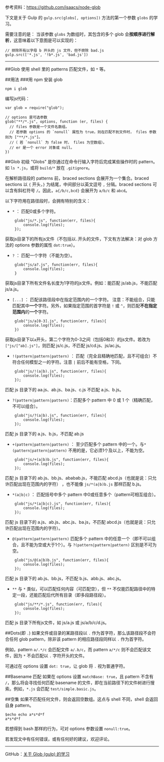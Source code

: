 参考资料：https://github.com/isaacs/node-glob

下文是关于 Gulp 的 `gulp.src(globs[, options])` 方法的第一个参数 `globs` 的学习。

需要注意的是：
当该参数 `globs` 为数组时，其包含的多个 glob 会**按顺序进行解析**，这意味着以下意图是可以实现的：

    // 排除所有以字母 b 开头的 js 文件，但不排除 bad.js
    gulp.src(['*.js', '!b*.js', 'bad.js'])

---

##Glob
使用 shell 里的 patterns 匹配文件，如 `*` 等。

##用法
###用 npm 安装 glob

    npm i glob
    
编写js代码：

    var glob = require("glob");
    
    // options 是可选参数
    glob("**/*.js", options, function (er, files) {
      // files 参数是一个文件名数组。
      // 若参数 options 的 `nonull` 属性为 true，则在匹配不到文件时， files 参数则为 ["**/*.js"]。
      //（ 若 `nonull` 为 false 时， files 为空数组）。
      // er 是一个 error 对象或 null。
    })
 
##Glob 初级
"Globs" 是你通过在命令行输入字符后完成某些操作时的 pattern。如 `ls *.js`，或将 `build/*` 放在 `.gitignore`。

在解析路径段的 patterns 前，braced sections 会展开为一个集合。braced sections 以 `{` 开头，`}` 为结尾，中间部分以英文逗号 `,` 分隔。braced sections 可以含有斜杠符号 `/`。因此，`a{/b/c,bcd}` 会展开为 `a/b/c` 和 `abcd`。

以下字符用在路径段时，会拥有特别的含义：

 - `*` ： 匹配0或多个字符。

        glob("js/*.js", function(err, files){
        	console.log(files);
        });
获取js目录下的所有js文件（不包括以`.`开头的文件，下文有方法解决：对 glob 方法的 options 参数的属性 `dot:true`）。


 - `?` ： 匹配一个字符（不能为空）。

        glob("js/a?.js", function(err, files){
            console.log(files);
        }
获取js目录下所有文件名长度为1字符的js文件。例如：能匹配 js/ab.js，不能匹配 js/a.js。

        
 - `[...]` ： 匹配该路径段中在指定范围内的一个字符。
注意：不能组合，只能匹配其中**一个**字符。另外，如果指定范围的首字符是 `!` 或 `^`，则匹配**不在指定范围内**的**一个**字符。
    
        glob("js/a[0-3].js", function(err, files){
            console.log(files);
        })
获取js目录下以`a`开头，第二个字符为0-3之间（包括0和3）的js文件。若改为 `["js/[^ab].js"]`，则匹配  js/c.js，不匹配 js/cd.js、js/ac.js。


 - `!(pattern|pattern|pattern)` ： 匹配（完全且精确地匹配，且不可组合）不符合任何模型之一的字符。注意 `|` 前后不能有空格，下同。
 
        glob("js/!(a|b).js", function(err, files){
        	console.log(files);
        });
匹配 js 目录下的 aa.js、ab.js、ba.js、c.js 不匹配 a.js、b.js。



 - `?(pattern|pattern|pattern)`：匹配多个 pattern 中 0 或 1 个（精确匹配，不可以组合）。
 
        glob("js/?(a|b).js", function(err, files){
        	console.log(files);
        });
匹配 js 目录下的 a.js、b.js，不匹配 ab.js


 - `+(pattern|pattern|pattern)` ： 至少匹配多个 pattern 中的一个。与`*(pattern|pattern|pattern)` 不用的是，它必须1个及以上，不能为空。

        glob("js/+(a|b)b.js", function(err, files){
         	console.log(files);
        });
匹配 js 目录下的 ab.js、bb.js、ababab.js，不能匹配 abcd.js（也就是说：只允许匹配出现在范围内的字符） ，也不能像 `js/*(a|b)b.js` 那样匹配 b.js。


 - `*(a|b|c)` ： 匹配括号中多个 pattern 中0或任意多个（pattern可相互组合）。 
 
        glob("js/*(a|b|c).js", function(err, files){
        	console.log(files);
        });
匹配 js 目录下的 a.js、ab.js、abc.js、ba.js，不匹配 abcd.js（也就是说：只允许匹配出现在范围内的字符）。


 - `@(pattern|pattern|pattern)` 匹配多个 pattern 中的任意一个（即不可以组合，且不能为空或大于1个）。与 `?(pattern|pattern|pattern)` 区别是不可为空。

        glob("js/@(a|b)b.js", function(err, files){
        	console.log(files);
        });
匹配 js 目录下的 ab.js、bb.js，不匹配 b.js、abb.js、abc.js。


 - `**` 与 `*` 类似，可以匹配任何内容（可匹配空），但 `**` 不仅能匹配路径中的特定一段，还能匹配后代所有目录（即多段路径段）。

        glob("js/**/*.js", function(err, files){
        	console.log(files);
        });
匹配 js 目录下所有js文件，如 js/a.js 或 js/a/b/c/d.js。
    
##Dots(即 `.`)
如果文件或目录的某路径段以 `.` 作为首字符，那么该路径段不会符合任何  glob pattern，除非该 pattern 的相应路径段同样以 `.` 作为首字符。

例如，pattern `a/.*/c` 会匹配文件 `a/.b/c`，而 pattern `a/*/c` 则不会匹配该文件，因为 `*` 不会匹配以 `.` 字符开头的文件。

可通过在 options 设置 `dot: true`，让 glob 将 `.` 视为普通字符。

##Basename 匹配
如果在 options 设置 `matchBase: true`，且 pattern 不含有 `/`，那么将会寻找任何匹配 basename 的文件，即在当前路径下的文件树进行搜索。例如，`*.js` 会匹配 `test/simple.basic.js`。

##空集
如果不匹配任何文件，则会返回空数组。这点与 shell 不同，shell 会返回自身 pattern。

    $echo echo a*s*d*f
    a*s*d*f

若想得到 bash 那样的行为，可对 options 参数设置 `nonull:true`。

若发现文中有任何错误，或有任何好的建议，欢迎评论。

-------

GitHub：[关于 Glob (gulp) 的学习](https://github.com/JChehe/blog/blob/master/posts/%E5%85%B3%E4%BA%8E%20Glob%20%E7%9A%84%E5%AD%A6%E4%B9%A0.md)
